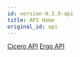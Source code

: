 ```yaml
---
id: version-0.3.9-api
title: API Home
original_id: api
---
```


[Cicero API](cicero-api.md)
[Ergo API](ergo-api.md)